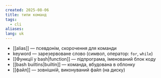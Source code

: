 ```yaml
---
created: 2025-08-06
title: типи команд
tags:
  - cli
aliases: 
lang: uk
---
```


- [[alias]] — псевдонім, скорочення для команди
- keyword — зарезервоване слово (символ, оператор: `for`, `while`)
- [[Функції у bash|function]] — підпрограма, іменований блок коду
- [[bash builtins|builtin]] — команда, вбудована в облонку
- [[файл]] — зовнішній, виконуваний файл (на диску)

